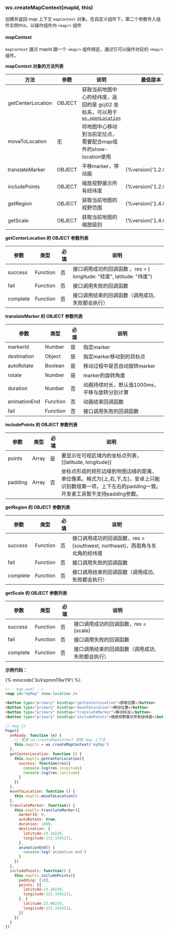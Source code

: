 ### wx.createMapContext(mapId, this)

创建并返回 map 上下文 `mapContext` 对象。在自定义组件下，第二个参数传入组件实例this，以操作组件内 `<map/>` 组件


#### mapContext
`mapContext` 通过 mapId 跟一个 `<map/>` 组件绑定，通过它可以操作对应的 `<map/>` 组件。

**mapContext 对象的方法列表**

| 方法              | 参数   | 说明                                                                                                              | 最低版本 |
|-------------------|--------|-------------------------------------------------------------------------------------------------------------------| -------- |
| getCenterLocation | OBJECT | 获取当前地图中心的经纬度，返回的是 gcj02 坐标系，可以用于 [`wx.openLocation`](./location.md#wxopenlocationobject) |          |
| moveToLocation    | 无     | 将地图中心移动到当前定位点，需要配合map组件的show-location使用                                                    |          |
| translateMarker   | OBJECT | 平移marker，带动画                       | {%version('1.2.0')%} |
| includePoints     | OBJECT | 缩放视野展示所有经纬度                   | {%version('1.2.0')%} |
| getRegion         | OBJECT | 获取当前地图的视野范围                   | {%version('1.4.0')%} |
| getScale          | OBJECT | 获取当前地图的缩放级别                   | {%version('1.4.0')%} |

**getCenterLocation 的 OBJECT 参数列表**

| 参数     | 类型     | 必填 | 说明                                                                  |
|----------|----------|------|-----------------------------------------------------------------------|
| success  | Function | 否   | 接口调用成功的回调函数 ，res = { longitude: "经度", latitude: "纬度"} |
| fail     | Function | 否   | 接口调用失败的回调函数                                                |
| complete | Function | 否   | 接口调用结束的回调函数（调用成功、失败都会执行）                      |

**translateMarker 的 OBJECT 参数列表**

| 参数         | 类型     | 必填 | 说明                                                                  |
|--------------|----------|------|-----------------------------------------------------------------------|
| markerId     | Number   | 是   | 指定marker                                                            |
| destination  | Object   | 是   | 指定marker移动到的目标点                                              |
| autoRotate   | Boolean  | 是   | 移动过程中是否自动旋转marker                                          |
| rotate       | Number   | 是   | marker的旋转角度                                                      |
| duration     | Number   | 否   | 动画持续时长，默认值1000ms，平移与旋转分别计算                        |
| animationEnd | Function | 否   | 动画结束回调函数                                                      |
| fail         | Function | 否   | 接口调用失败的回调函数                                                |

**includePoints 的 OBJECT 参数列表**

| 参数   | 类型  | 必填 | 说明                                                    |
|--------|-------|------|---------------------------------------------------------|
| points | Array | 是   | 要显示在可视区域内的坐标点列表，[{latitude, longitude}] |
| padding | Array | 否 | 坐标点形成的矩形边缘到地图边缘的距离，单位像素。格式为[上,右,下,左]，安卓上只能识别数组第一项，上下左右的padding一致。开发者工具暂不支持padding参数。 |

**getRegion 的 OBJECT 参数列表**

| 参数     | 类型     | 必填 | 说明                                                                         |
|----------|----------|------|-----------------------------------------------------------------------       |
| success  | Function | 否   | 接口调用成功的回调函数，res = {southwest, northeast}，西南角与东北角的经纬度 |
| fail     | Function | 否   | 接口调用失败的回调函数                                                       |
| complete | Function | 否   | 接口调用结束的回调函数（调用成功、失败都会执行）                             |

**getScale 的 OBJECT 参数列表**

| 参数     | 类型     | 必填 | 说明                                                                       |
|----------|----------|------|-----------------------------------------------------------------------     |
| success  | Function | 否   | 接口调用成功的回调函数，res = {scale}                                      |
| fail     | Function | 否   | 接口调用失败的回调函数                                                     |
| complete | Function | 否   | 接口调用结束的回调函数（调用成功、失败都会执行）                           |


**示例代码：**

{% minicode('3uVxpmmT6wY9') %}

```html
<!-- map.wxml -->
<map id="myMap" show-location />

<button type="primary" bindtap="getCenterLocation">获取位置</button>
<button type="primary" bindtap="moveToLocation">移动位置</button>
<button type="primary" bindtap="translateMarker">移动标注</button>
<button type="primary" bindtap="includePoints">缩放视野展示所有经纬度</button>
```

```javascript
// map.js
Page({
  onReady: function (e) {
    // 使用 wx.createMapContext 获取 map 上下文
    this.mapCtx = wx.createMapContext('myMap')
  },
  getCenterLocation: function () {
    this.mapCtx.getCenterLocation({
      success: function(res){
        console.log(res.longitude)
        console.log(res.latitude)
      }
    })
  },
  moveToLocation: function () {
    this.mapCtx.moveToLocation()
  },
  translateMarker: function() {
    this.mapCtx.translateMarker({
      markerId: 0,
      autoRotate: true,
      duration: 1000,
      destination: {
        latitude:23.10229,
        longitude:113.3345211,
      },
      animationEnd() {
        console.log('animation end')
      }
    })
  },
  includePoints: function() {
    this.mapCtx.includePoints({
      padding: [10],
      points: [{
        latitude:23.10229,
        longitude:113.3345211,
      }, {
        latitude:23.00229,
        longitude:113.3345211,
      }]
    })
  }
})
```
